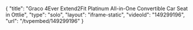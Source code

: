 {
    "title": "Graco 4Ever Extend2Fit Platinum All-in-One Convertible Car Seat in Ottlie",
    "type": "solo",
    "layout": "iframe-static",
    "videoId": "149299196",
    "url": "\/tvpembed\/149299196"
}